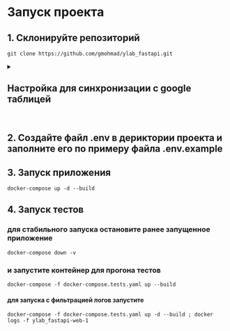 # Запуск проекта

## 1. Склонируйте репозиторий

```
git clone https://github.com/gmohmad/ylab_fastapi.git
```
<details>
    <summary><h2>Настройка для синхронизации с google таблицей</h2></summary>
    <h3>1. Создайте проект в google drive console и подключите google sheets api</h3>
        <details>
            <summary><h4>Инструкция</h4></summary>
            <h4>Таймстемп - 1:51-5:41</h4>
            <h4>Ссылка - https://www.youtube.com/watch?v=zCEJurLGFRk</h4>
        </details>
            <h3>2. Загруженный файл с данными переименуйте в creds.json и поместите в дерикторию src/tasks/google_api_config</h3>
            <h3>3. В той же дериктории создайте файл .env и заполните его по примеру .env.example (в SPREADSHEET_ID запишите id вашей google таблицы)</h3>
</details>
<br>

## 2. Создайте файл .env в дериктории проекта и заполните его по примеру файла .env.example

## 3. Запуск приложения

```
docker-compose up -d --build
```

## 4. Запуск тестов

### для стабильного запуска остановите ранее запущенное приложение

```
docker-compose down -v
```

### и запустите контейнер для прогона тестов

```
docker-compose -f docker-compose.tests.yaml up --build
```

#### для запуска с фильтрацией логов запустите

```
docker-compose -f docker-compose.tests.yaml up -d --build ; docker logs -f ylab_fastapi-web-1
```
